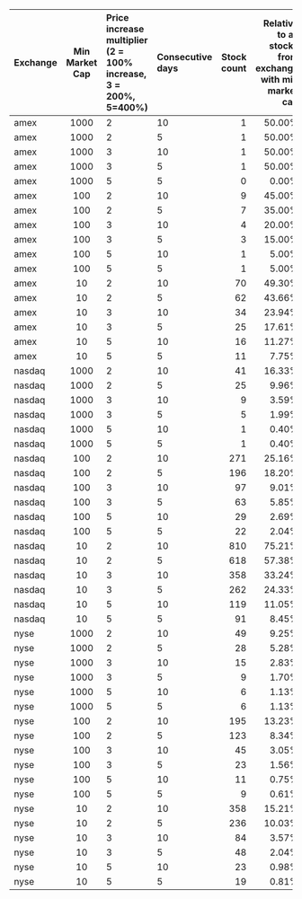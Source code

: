 | Exchange | Min Market Cap | Price increase multiplier (2 = 100% increase, 3 = 200%, 5=400%) | Consecutive days | Stock count | Relative to all stocks from exchange with min market cap |
| :------- | :------------: | :-------------------------------------------------------------- | :--------------- | ----------: | -------------------------------------------------------: |
| amex     |      1000      | 2                                                               | 10               |           1 |                                                   50.00% |
| amex     |      1000      | 2                                                               | 5                |           1 |                                                   50.00% |
| amex     |      1000      | 3                                                               | 10               |           1 |                                                   50.00% |
| amex     |      1000      | 3                                                               | 5                |           1 |                                                   50.00% |
| amex     |      1000      | 5                                                               | 5                |           0 |                                                    0.00% |
| amex     |      100       | 2                                                               | 10               |           9 |                                                   45.00% |
| amex     |      100       | 2                                                               | 5                |           7 |                                                   35.00% |
| amex     |      100       | 3                                                               | 10               |           4 |                                                   20.00% |
| amex     |      100       | 3                                                               | 5                |           3 |                                                   15.00% |
| amex     |      100       | 5                                                               | 10               |           1 |                                                    5.00% |
| amex     |      100       | 5                                                               | 5                |           1 |                                                    5.00% |
| amex     |       10       | 2                                                               | 10               |          70 |                                                   49.30% |
| amex     |       10       | 2                                                               | 5                |          62 |                                                   43.66% |
| amex     |       10       | 3                                                               | 10               |          34 |                                                   23.94% |
| amex     |       10       | 3                                                               | 5                |          25 |                                                   17.61% |
| amex     |       10       | 5                                                               | 10               |          16 |                                                   11.27% |
| amex     |       10       | 5                                                               | 5                |          11 |                                                    7.75% |
| nasdaq   |      1000      | 2                                                               | 10               |          41 |                                                   16.33% |
| nasdaq   |      1000      | 2                                                               | 5                |          25 |                                                    9.96% |
| nasdaq   |      1000      | 3                                                               | 10               |           9 |                                                    3.59% |
| nasdaq   |      1000      | 3                                                               | 5                |           5 |                                                    1.99% |
| nasdaq   |      1000      | 5                                                               | 10               |           1 |                                                    0.40% |
| nasdaq   |      1000      | 5                                                               | 5                |           1 |                                                    0.40% |
| nasdaq   |      100       | 2                                                               | 10               |         271 |                                                   25.16% |
| nasdaq   |      100       | 2                                                               | 5                |         196 |                                                   18.20% |
| nasdaq   |      100       | 3                                                               | 10               |          97 |                                                    9.01% |
| nasdaq   |      100       | 3                                                               | 5                |          63 |                                                    5.85% |
| nasdaq   |      100       | 5                                                               | 10               |          29 |                                                    2.69% |
| nasdaq   |      100       | 5                                                               | 5                |          22 |                                                    2.04% |
| nasdaq   |       10       | 2                                                               | 10               |         810 |                                                   75.21% |
| nasdaq   |       10       | 2                                                               | 5                |         618 |                                                   57.38% |
| nasdaq   |       10       | 3                                                               | 10               |         358 |                                                   33.24% |
| nasdaq   |       10       | 3                                                               | 5                |         262 |                                                   24.33% |
| nasdaq   |       10       | 5                                                               | 10               |         119 |                                                   11.05% |
| nasdaq   |       10       | 5                                                               | 5                |          91 |                                                    8.45% |
| nyse     |      1000      | 2                                                               | 10               |          49 |                                                    9.25% |
| nyse     |      1000      | 2                                                               | 5                |          28 |                                                    5.28% |
| nyse     |      1000      | 3                                                               | 10               |          15 |                                                    2.83% |
| nyse     |      1000      | 3                                                               | 5                |           9 |                                                    1.70% |
| nyse     |      1000      | 5                                                               | 10               |           6 |                                                    1.13% |
| nyse     |      1000      | 5                                                               | 5                |           6 |                                                    1.13% |
| nyse     |      100       | 2                                                               | 10               |         195 |                                                   13.23% |
| nyse     |      100       | 2                                                               | 5                |         123 |                                                    8.34% |
| nyse     |      100       | 3                                                               | 10               |          45 |                                                    3.05% |
| nyse     |      100       | 3                                                               | 5                |          23 |                                                    1.56% |
| nyse     |      100       | 5                                                               | 10               |          11 |                                                    0.75% |
| nyse     |      100       | 5                                                               | 5                |           9 |                                                    0.61% |
| nyse     |       10       | 2                                                               | 10               |         358 |                                                   15.21% |
| nyse     |       10       | 2                                                               | 5                |         236 |                                                   10.03% |
| nyse     |       10       | 3                                                               | 10               |          84 |                                                    3.57% |
| nyse     |       10       | 3                                                               | 5                |          48 |                                                    2.04% |
| nyse     |       10       | 5                                                               | 10               |          23 |                                                    0.98% |
| nyse     |       10       | 5                                                               | 5                |          19 |                                                    0.81% |
